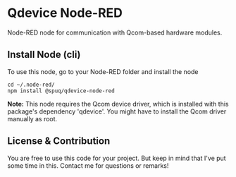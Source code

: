 # Qdevice Node-RED
Node-RED node for communication with Qcom-based hardware modules.

## Install Node (cli)
To use this node, go to your Node-RED folder and install the node
```
cd ~/.node-red/
npm install @spuq/qdevice-node-red
```
**Note:** This node requires the Qcom device driver, which is installed
with this package's dependency 'qdevice'. You might have to install the
Qcom driver manually as root.

## License & Contribution
You are free to use this code for your project. But keep in mind that
I've put some time in this. Contact me for questions or remarks!
